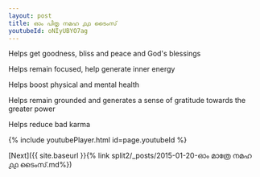 ```yaml
---
layout: post
title: ഓം പിതൃ നമഹ ൧൧ ടൈംസ്
youtubeId: oNIyUBYO7ag
---
```

 
 
Helps get goodness, bliss and peace and God's blessings
 
Helps remain focused, help generate inner energy 
 
Helps boost physical and mental health 
 
Helps remain grounded and generates a sense of gratitude towards the greater power 
 
Helps reduce bad karma
 
 
 
 


{% include youtubePlayer.html id=page.youtubeId %}
 
[Next]({{ site.baseurl }}{% link  split2/_posts/2015-01-20-ഓം മാത്രേ നമഹ ൧൧ ടൈംസ്.md%})
 
